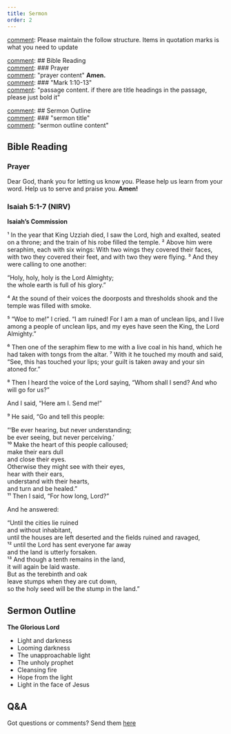 ```yaml
---
title: Sermon 
order: 2
---
```


[comment]: Please maintain the follow structure. Items in quotation marks is what you need to update

[comment]: ## Bible Reading  
[comment]: ### Prayer  
[comment]: "prayer content"  **Amen.**  
[comment]:  ### "Mark 1:10-13"  
[comment]: "passage content. if there are title headings in the passage, please just bold it"  

[comment]: ## Sermon Outline  
[comment]: ### "sermon title"  
[comment]: "sermon outline content"  

[comment]: ------------------------------------------------------------------------------------
## Bible Reading
### Prayer
Dear God, thank you for letting us know you. Please help us learn from your word. Help us to serve and praise you. **Amen!**

### Isaiah 5:1-7 (NIRV)

**Isaiah’s Commission**

¹ In the year that King Uzziah died, I saw the Lord, high and exalted, seated on a throne; and the train of his robe filled the temple. ² Above him were seraphim, each with six wings: With two wings they covered their faces, with two they covered their feet, and with two they were flying. ³ And they were calling to one another:  

“Holy, holy, holy is the Lord Almighty;  
the whole earth is full of his glory.”  

⁴ At the sound of their voices the doorposts and thresholds shook and the temple was filled with smoke.  

⁵ “Woe to me!” I cried. “I am ruined! For I am a man of unclean lips, and I live among a people of unclean lips, and my eyes have seen the King, the Lord Almighty.”  

⁶ Then one of the seraphim flew to me with a live coal in his hand, which he had taken with tongs from the altar. ⁷ With it he touched my mouth and said, “See, this has touched your lips; your guilt is taken away and your sin atoned for.”  

⁸ Then I heard the voice of the Lord saying, “Whom shall I send? And who will go for us?”  

And I said, “Here am I. Send me!”  

⁹ He said, “Go and tell this people:  

“‘Be ever hearing, but never understanding;  
be ever seeing, but never perceiving.’  
¹⁰ Make the heart of this people calloused;  
make their ears dull  
and close their eyes.   
Otherwise they might see with their eyes,  
hear with their ears,  
understand with their hearts,  
and turn and be healed.”  
¹¹ Then I said, “For how long, Lord?”  

And he answered:  

“Until the cities lie ruined  
and without inhabitant,  
until the houses are left deserted 
and the fields ruined and ravaged,  
¹² until the Lord has sent everyone far away  
and the land is utterly forsaken.  
¹³ And though a tenth remains in the land,  
it will again be laid waste.  
But as the terebinth and oak  
leave stumps when they are cut down,  
so the holy seed will be the stump in the land.”  

## Sermon Outline
**The Glorious Lord**
- Light and darkness
- Looming darkness
- The unapproachable light
- The unholy prophet
- Cleansing fire
- Hope from the light
- Light in the face of Jesus

  
  
  

## Q&A
Got questions or comments? Send them [here](https://tinyurl.com/SGHACQuestionsAnswers)
